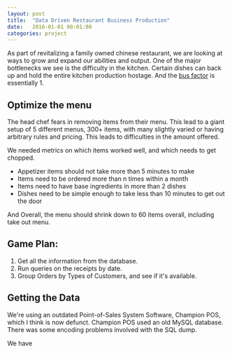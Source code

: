 ```yaml
---
layout: post
title:  "Data Driven Restaurant Business Production"
date:   2016-01-01 00:01:00
categories: project
---
```

As part of revitalizing a family owned chinese restaurant, we are looking at ways to grow and expand our abilities and output. One of the major bottlenecks we see is the difficulty in the kitchen. Certain dishes can back up and hold the entire kitchen production hostage. And the [bus factor][busfactor] is essentially 1.


## Optimize the menu

The head chef fears in removing items from their menu. This lead to a giant setup of 5 different menus, 300+ items, with many slightly varied or having arbitrary rules and pricing. This leads to difficulties in the amount offered.

We needed metrics on which items worked well, and which needs to get chopped.
- Appetizer items should not take more than 5 minutes to make
- Items need to be ordered more than n times within a month
- Items need to have base ingredients in more than 2 dishes
- Dishes need to be simple enough to take less than 10 minutes to get out the door

And Overall, the menu should shrink down to 60 items overall, including take out menu.

## Game Plan:

1. Get all the information from the database.
2. Run queries on the receipts by date.
3. Group Orders by Types of Customers, and see if it's available.

## Getting the Data

We're using an outdated Point-of-Sales System Software, Champion POS, which I think is now defunct.
Champion POS used an old MySQL database. There was some encoding problems involved with the SQL dump.

We have 
```

```

[busfactor]: https://en.wikipedia.org/wiki/Bus_factor

